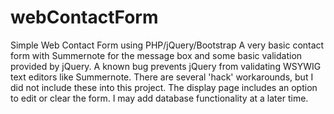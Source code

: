 # webContactForm
Simple Web Contact Form using PHP/jQuery/Bootstrap
A very basic contact form with Summernote for the message box and some basic validation provided by jQuery. A known bug prevents jQuery from validating WSYWIG text editors like Summernote. There are several 'hack' workarounds, but I did not include these into this project. The display page includes an option to edit or clear the form. I may add database functionality at a later time.

